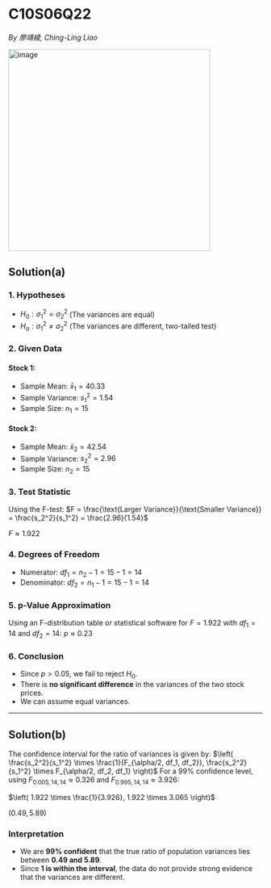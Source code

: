 # C10S06Q22

*By 廖靖綾, Ching-Ling Liao*

<img width="400" alt="image" src="https://github.com/user-attachments/assets/aa019316-6b54-448d-8d36-f4daf2656f60" />

## Solution(a)

### **1. Hypotheses**
- $H_0: \sigma_1^2 = \sigma_2^2$ (The variances are equal)
- $H_a: \sigma_1^2 \neq \sigma_2^2$ (The variances are different, two-tailed test)

### **2. Given Data**
#### Stock 1:
- Sample Mean: $\bar{x}_1 = 40.33$
- Sample Variance: $s_1^2 = 1.54$
- Sample Size: $n_1 = 15$

#### Stock 2:
- Sample Mean: $\bar{x}_2 = 42.54$
- Sample Variance: $s_2^2 = 2.96$
- Sample Size: $n_2 = 15$

### **3. Test Statistic**
Using the F-test:
$F = \frac{\text{Larger Variance}}{\text{Smaller Variance}} = \frac{s_2^2}{s_1^2} = \frac{2.96}{1.54}$

$F \approx 1.922$

### **4. Degrees of Freedom**
- Numerator: $df_1 = n_2 - 1 = 15 - 1 = 14$
- Denominator: $df_2 = n_1 - 1 = 15 - 1 = 14$

### **5. p-Value Approximation**
Using an F-distribution table or statistical software for $F = 1.922$ with $df_1 = 14$ and $df_2 = 14$:
$p \approx 0.23$

### **6. Conclusion**
- Since $p > 0.05$, we fail to reject $H_0$.
- There is **no significant difference** in the variances of the two stock prices.
- We can assume equal variances.

---

## **Solution(b)**
The confidence interval for the ratio of variances is given by:
$\left( \frac{s_2^2}{s_1^2} \times \frac{1}{F_{\alpha/2, df_1, df_2}}, \frac{s_2^2}{s_1^2} \times F_{\alpha/2, df_2, df_1} \right)$
For a 99% confidence level, using $F_{0.005, 14, 14} \approx 0.326$ and $F_{0.995, 14, 14} \approx 3.926$:

$\left( 1.922 \times \frac{1}{3.926}, 1.922 \times 3.065 \right)$

$(0.49, 5.89)$

### **Interpretation**
- We are **99% confident** that the true ratio of population variances lies between **0.49 and 5.89**.
- Since **1 is within the interval**, the data do not provide strong evidence that the variances are different.
